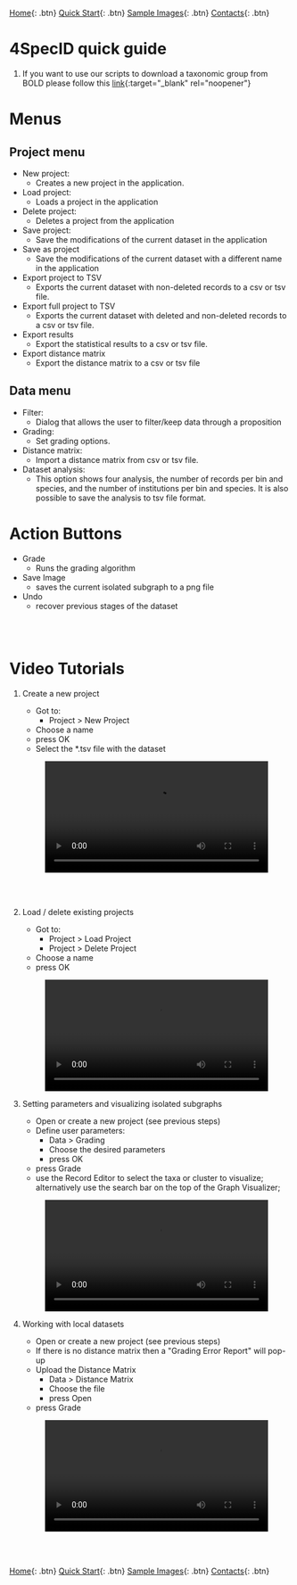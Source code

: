 [Home](https://4specid.github.io){: .btn}
[Quick Start](https://4specid.github.io/tutorial){: .btn}
[Sample Images](https://4specid.github.io/images){: .btn}
[Contacts](https://4specid.github.io/Contacts){: .btn}

# 4SpecID quick guide

1. If you want to use our scripts to download a taxonomic group from BOLD please follow this [link](https://github.com/4SpecID/4SpecID/tree/main/DataMining){:target="_blank" rel="noopener"}

	
# Menus
## Project menu
* New project:
	* Creates a new project in the application.
* Load project:
	* Loads a project in the application
* Delete project:
	* Deletes a project from the application
* Save project:
	* Save the modifications of the current dataset in the application
* Save as project
	* Save the modifications of the current dataset with a different name in the application
* Export project to TSV
	* Exports the current dataset with non-deleted records to a csv or tsv file.
* Export full project to TSV
	* Exports the current dataset with deleted and non-deleted records to a csv or tsv file.
* Export results
	* Export the statistical results to a csv or tsv file.
* Export distance matrix
	* Export the distance matrix to a csv or tsv file

## Data menu
* Filter:
	* Dialog that allows the user to filter/keep data through a proposition
* Grading:
	* Set grading options.
* Distance matrix:
	* Import a distance matrix from csv or tsv file.
* Dataset analysis: 
	* This option shows four analysis, the number of records per bin and species, and the number of institutions per bin and species. It is also possible to save the analysis to tsv file format.

# Action Buttons

* Grade
	* Runs the grading algorithm
* Save Image
	* saves the current isolated subgraph to a png file
* Undo
	* recover previous stages of the dataset

<br/><br/>
# Video Tutorials
1. Create a new project
	* Got to:
		* Project > New Project
	* Choose a name
	* press OK
	* Select the *.tsv file with the dataset

	<figure class="large">
		<div class="myvideo">
		   <video  style="display:block; width:100%; height:auto;" autoplay controls loop="loop">
			   <source src="{{ site.baseurl }}\assets\videos\CreateProject.mp4" type="video/mp4" />
		   </video>
		</div>
	</figure>
<br/><br/>

2. Load / delete existing projects
	* Got to:
		* Project > Load Project
		* Project > Delete Project	
	* Choose a name
	* press OK

	<figure class="large">
		<div class="myvideo">
		   <video  style="display:block; width:100%; height:auto;" autoplay controls loop="loop">
			   <source src="{{ site.baseurl }}\assets\videos\DeleteAndLoadProject.mp4" type="video/mp4" />
		   </video>
		</div>
	</figure>

3. Setting parameters and visualizing isolated subgraphs
	* Open or create a new project (see previous steps)
	* Define user parameters:
		* Data > Grading
		* Choose the desired parameters
		* press OK
	* press Grade 
	* use the Record Editor to select the taxa or cluster to visualize; alternatively use the search bar on the top of the Graph Visualizer;

	<figure class="large">
		<div class="myvideo">
		   <video  style="display:block; width:100%; height:auto;" autoplay controls loop="loop">
			   <source src="{{ site.baseurl }}\assets\videos\SubGraphVisualization.mp4" type="video/mp4" />
		   </video>
		</div>
	</figure>

4. Working with local datasets
	* Open or create a new project (see previous steps)
	* If there is no distance matrix then a "Grading Error Report" will pop-up
	* Upload the Distance Matrix
		* Data > Distance Matrix
		* Choose the file
		* press Open
	* press Grade 

	<figure class="large">
		<div class="myvideo">
		   <video  style="display:block; width:100%; height:auto;" autoplay controls loop="loop">
			   <source src="{{ site.baseurl }}\assets\videos\localDataset.mp4" type="video/mp4" />
		   </video>
		</div>
	</figure>


<br/><br/>



[Home](https://4specid.github.io){: .btn}
[Quick Start](https://4specid.github.io/tutorial){: .btn}
[Sample Images](https://4specid.github.io/images){: .btn}
[Contacts](https://4specid.github.io/Contacts){: .btn}